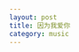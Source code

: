 ```yaml
---
layout: post
title: 因为我爱你
category: music
---
```

<object style="height: 390px; width: 640px"><param name="movie" value="http://www.youtube.com/v/CbJZglyk-mM?version=3&feature=player_embedded"><param name="allowFullScreen" value="true"><param name="allowScriptAccess" value="always"><embed src="http://www.youtube.com/v/CbJZglyk-mM?version=3&feature=player_embedded" type="application/x-shockwave-flash" allowfullscreen="true" allowScriptAccess="always" width="640" height="360"></object>
